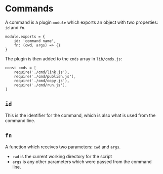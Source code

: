 # Commands

A command is a plugin `module` which exports an object with two
properties: `id` and `fn`.

```
module.exports = {
    id: 'command name',
    fn: (cwd, args) => {}
}
```

The plugin is then added to the `cmds` array in `lib/cmds.js`:

```
const cmds = [
    require('./cmd/link.js'),
    require('./cmd/publish.js'),
    require('./cmd/copy.js'),
    require('./cmd/run.js'),
]
```

## `id`

This is the identifier for the command, which is also what is used from
the command line.

## `fn`

A function which receives two parameters: `cwd` and `args`.

- `cwd` is the current working directory for the script
- `args` is any other parameters which were passed from the command
  line.
